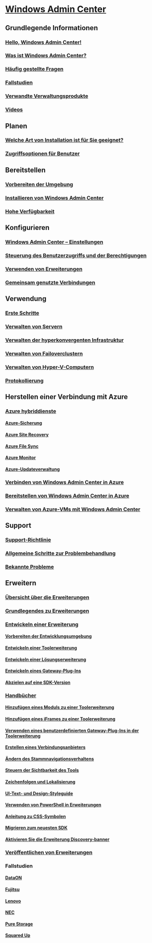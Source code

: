 # [Windows Admin Center](overview.md)

## Grundlegende Informationen
### [Hello, Windows Admin Center!](understand/windows-admin-center.md)
### [Was ist Windows Admin Center?](understand/what-is.md)
### [Häufig gestellte Fragen](understand/faq.md)
### [Fallstudien](understand/case-studies.md)
### [Verwandte Verwaltungsprodukte](understand/related-management.md)
### [Videos](understand/videos.md)

## Planen
### [Welche Art von Installation ist für Sie geeignet?](plan/installation-options.md)
### [Zugriffsoptionen für Benutzer](plan/user-access-options.md)

## Bereitstellen
### [Vorbereiten der Umgebung](deploy/prepare-environment.md)
### [Installieren von Windows Admin Center](deploy/install.md)
### [Hohe Verfügbarkeit](deploy/high-availability.md)


## Konfigurieren
### [Windows Admin Center – Einstellungen](configure/settings.md)
### [Steuerung des Benutzerzugriffs und der Berechtigungen](configure/user-access-control.md)
### [Verwenden von Erweiterungen](configure/using-extensions.md)
### [Gemeinsam genutzte Verbindungen](configure/shared-connections.md)

## Verwendung
### [Erste Schritte](use/get-started.md)
### [Verwalten von Servern](use/manage-servers.md)
### [Verwalten der hyperkonvergenten Infrastruktur](use/manage-hyper-converged.md)
### [Verwalten von Failoverclustern](use/manage-failover-clusters.md)
### [Verwalten von Hyper-V-Computern](use/manage-virtual-machines.md)
### [Protokollierung](use/logging.md)


## Herstellen einer Verbindung mit Azure
### [Azure hybriddienste](azure/index.md)
#### [Azure-Sicherung](azure/azure-backup.md)
#### [Azure Site Recovery](azure/azure-site-recovery.md)
#### [Azure File Sync](azure/azure-file-sync.md)
#### [Azure Monitor](azure/azure-monitor.md)
#### [Azure-Updateverwaltung](azure/azure-update-management.md)
### [Verbinden von Windows Admin Center in Azure](azure/azure-integration.md)
### [Bereitstellen von Windows Admin Center in Azure](azure/deploy-wac-in-azure.md)
### [Verwalten von Azure-VMs mit Windows Admin Center](azure/manage-azure-vms.md)

## Support
### [Support-Richtlinie](support/index.md)
### [Allgemeine Schritte zur Problembehandlung](support/troubleshooting.md)
### [Bekannte Probleme](support/known-issues.md)


## Erweitern
### [Übersicht über die Erweiterungen](extend/extensibility-overview.md)
### [Grundlegendes zu Erweiterungen](extend/understand-extensions.md)
### [Entwickeln einer Erweiterung](extend/developing-extensions.md)
#### [Vorbereiten der Entwicklungsumgebung](extend/prepare-development-environment.md)
#### [Entwickeln einer Toolerweiterung](extend/develop-tool.md)
#### [Entwickeln einer Lösungserweiterung](extend/develop-solution.md)
#### [Entwickeln eines Gateway-Plug-Ins](extend/develop-gateway-plugin.md)
#### [Abzielen auf eine SDK-Version](extend/target-sdk-version.md)
### [Handbücher](extend/guides.md)
#### [Hinzufügen eines Moduls zu einer Toolerweiterung](extend/guides/add-module.md)
#### [Hinzufügen eines iFrames zu einer Toolerweiterung](extend/guides/add-iFrame.md)
#### [Verwenden eines benutzerdefinierten Gateway-Plug-Ins in der Toolerweiterung](extend/guides/use-custom-gateway-plugin.md)
#### [Erstellen eines Verbindungsanbieters](extend/guides/create-connection-provider.md)
#### [Ändern des Stammnavigationsverhaltens](extend/guides/modify-root-navigation.md)
#### [Steuern der Sichtbarkeit des Tools](extend/guides/dynamic-tool-display.md)
#### [Zeichenfolgen und Lokalisierung](extend/guides/strings-localization.md)
#### [UI-Text- und Design-Styleguide](extend/guides/ui-text-style-guide.md)
#### [Verwenden von PowerShell in Erweiterungen](extend/guides/powershell.md)
#### [Anleitung zu CSS-Symbolen](extend/guides/cssicons.md)
#### [Migrieren zum neuesten SDK](extend/guides/migration-guide-0_1-1_0.md)
#### [Aktivieren Sie die Erweiterung Discovery-banner](extend/guides/extension-discovery-banner.md)
### [Veröffentlichen von Erweiterungen](extend/publish-extensions.md)
### Fallstudien
#### [DataON](extend/case-studies/dataon.md)
#### [Fujitsu](extend/case-studies/fujitsu.md)
#### [Lenovo](extend/case-studies/lenovo.md)
#### [NEC](extend/case-studies/nec.md)
#### [Pure Storage](extend/case-studies/purestorage.md)
#### [Squared Up](extend/case-studies/squared-up.md)


